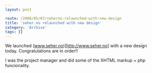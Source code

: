 ```yaml
---
layout: post

route: /2008/05/07/seherno-relaunched-with-new-design
title: 'seher.no relaunched with new design'
category: 'Archive'
tags: []
---
```


We launched (www.seher.no)[http://www.seher.no] with a new design today.
Congratulations are in order!!

I was the project manager and did some of the XHTML markup + php funcionality.
